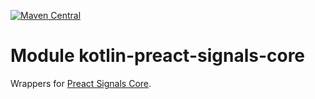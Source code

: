 [![Maven Central](https://img.shields.io/maven-central/v/org.jetbrains.kotlin-wrappers/kotlin-preact-signals-core)](https://mvnrepository.com/artifact/org.jetbrains.kotlin-wrappers/kotlin-preact-signals-core)

# Module kotlin-preact-signals-core

Wrappers for [Preact Signals Core](https://preactjs.com/guide/v10/signals/).
